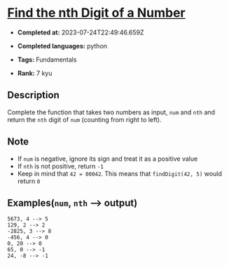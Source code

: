 # [Find the nth Digit of a Number](https://www.codewars.com/kata/577b9960df78c19bca00007e)

- **Completed at:** 2023-07-24T22:49:46.659Z

- **Completed languages:** python

- **Tags:** Fundamentals

- **Rank:** 7 kyu

## Description

Complete the function that takes two numbers as input, ```num``` and ```nth``` and return the `nth` digit of `num` (counting from right to left).

## Note
- If ```num``` is negative, ignore its sign and treat it as a positive value
- If ```nth``` is not positive, return `-1`
- Keep in mind that `42 = 00042`. This means that ```findDigit(42, 5)``` would return `0`

## Examples(```num```, ```nth``` --> output)

```
5673, 4 --> 5
129, 2 --> 2
-2825, 3 --> 8
-456, 4 --> 0
0, 20 --> 0
65, 0 --> -1
24, -8 --> -1
```